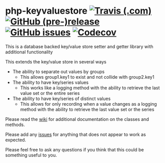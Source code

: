 # php-keyvaluestore [![Travis (.com)](https://img.shields.io/travis/com/ryanwhowe/key-value-store.svg)](https://github.com/ryanwhowe/key-value-store) [![GitHub (pre-)release](https://img.shields.io/github/release/ryanwhowe/key-value-store/all.svg)](https://github.com/ryanwhowe/key-value-store) [![GitHub issues](https://img.shields.io/github/issues-raw/ryanwhowe/key-value-store.svg)](https://github.com/ryanwhowe/key-value-store) [![Codecov](https://img.shields.io/codecov/c/github/ryanwhowe/key-value-store.svg)](https://github.com/ryanwhowe/key-value-store)

This is a database backed key/value store setter and getter library with additional functionality

This extends the key/value store in several ways

- The ability to separate out values by groups
  - This allows group1.key1 to exist and not collide with group2.key1
- The ability to have key/series values
  - This works like a logging method with the ability to retrieve the last value set or the entire series
- The ability to have key/series of distinct values
  - This allows for only recording when a value changes as a logging method with the ability to retrieve the last value 
  set or the series

Please read the [wiki](https://github.com/ryanwhowe/php-keyvaluestore/wiki) for additional documentation on the classes and methods.

Please add any [issues](https://github.com/ryanwhowe/php-keyvaluestore/issues) for anything that does not appear to work as expected.

Please feel free to ask any questions if you think that this could be something useful to you.
